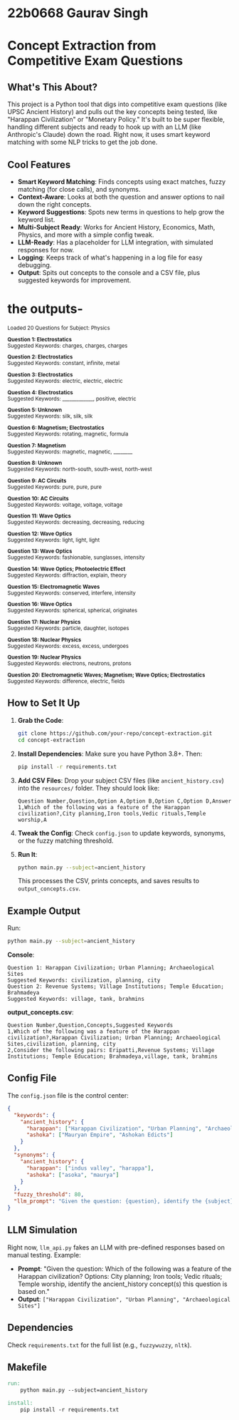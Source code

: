 # 22b0668 Gaurav Singh
# Concept Extraction from Competitive Exam Questions

## What's This About?
This project is a Python tool that digs into competitive exam questions (like UPSC Ancient History) and pulls out the key concepts being tested, like "Harappan Civilization" or "Monetary Policy." It's built to be super flexible, handling different subjects and ready to hook up with an LLM (like Anthropic's Claude) down the road. Right now, it uses smart keyword matching with some NLP tricks to get the job done.

## Cool Features
- **Smart Keyword Matching**: Finds concepts using exact matches, fuzzy matching (for close calls), and synonyms.
- **Context-Aware**: Looks at both the question and answer options to nail down the right concepts.
- **Keyword Suggestions**: Spots new terms in questions to help grow the keyword list.
- **Multi-Subject Ready**: Works for Ancient History, Economics, Math, Physics, and more with a simple config tweak.
- **LLM-Ready**: Has a placeholder for LLM integration, with simulated responses for now.
- **Logging**: Keeps track of what's happening in a log file for easy debugging.
- **Output**: Spits out concepts to the console and a CSV file, plus suggested keywords for improvement.

# the outputs- 
<small>
Loaded 20 Questions for Subject: Physics


**Question 1: Electrostatics**  
Suggested Keywords: charges, charges, charges  

**Question 2: Electrostatics**  
Suggested Keywords: constant, infinite, metal  

**Question 3: Electrostatics**  
Suggested Keywords: electric, electric, electric  

**Question 4: Electrostatics**  
Suggested Keywords: _____________, positive, electric  

**Question 5: Unknown**  
Suggested Keywords: silk, silk, silk  

**Question 6: Magnetism; Electrostatics**  
Suggested Keywords: rotating, magnetic, formula  

**Question 7: Magnetism**  
Suggested Keywords: magnetic, magnetic, ________  

**Question 8: Unknown**  
Suggested Keywords: north-south, south-west, north-west  

**Question 9: AC Circuits**  
Suggested Keywords: pure, pure, pure  

**Question 10: AC Circuits**  
Suggested Keywords: voltage, voltage, voltage  

**Question 11: Wave Optics**  
Suggested Keywords: decreasing, decreasing, reducing  

**Question 12: Wave Optics**  
Suggested Keywords: light, light, light  

**Question 13: Wave Optics**  
Suggested Keywords: fashionable, sunglasses, intensity  

**Question 14: Wave Optics; Photoelectric Effect**  
Suggested Keywords: diffraction, explain, theory  

**Question 15: Electromagnetic Waves**  
Suggested Keywords: conserved, interfere, intensity  

**Question 16: Wave Optics**  
Suggested Keywords: spherical, spherical, originates  

**Question 17: Nuclear Physics**  
Suggested Keywords: particle, daughter, isotopes  

**Question 18: Nuclear Physics**  
Suggested Keywords: excess, excess, undergoes  

**Question 19: Nuclear Physics**  
Suggested Keywords: electrons, neutrons, protons  

**Question 20: Electromagnetic Waves; Magnetism; Wave Optics; Electrostatics**  
Suggested Keywords: difference, electric, fields  

</small>



## How to Set It Up
1. **Grab the Code**:
   ```bash
   git clone https://github.com/your-repo/concept-extraction.git
   cd concept-extraction
   ```

2. **Install Dependencies**:
   Make sure you have Python 3.8+. Then:
   ```bash
   pip install -r requirements.txt
   ```

3. **Add CSV Files**:
   Drop your subject CSV files (like `ancient_history.csv`) into the `resources/` folder. They should look like:
   ```csv
   Question Number,Question,Option A,Option B,Option C,Option D,Answer
   1,Which of the following was a feature of the Harappan civilization?,City planning,Iron tools,Vedic rituals,Temple worship,A
   ```

4. **Tweak the Config**:
   Check `config.json` to update keywords, synonyms, or the fuzzy matching threshold.

5. **Run It**:
   ```bash
   python main.py --subject=ancient_history
   ```
   This processes the CSV, prints concepts, and saves results to `output_concepts.csv`.

## Example Output
Run:
```bash
python main.py --subject=ancient_history
```

**Console**:
```
Question 1: Harappan Civilization; Urban Planning; Archaeological Sites
Suggested Keywords: civilization, planning, city
Question 2: Revenue Systems; Village Institutions; Temple Education; Brahmadeya
Suggested Keywords: village, tank, brahmins
```

**output_concepts.csv**:
```csv
Question Number,Question,Concepts,Suggested Keywords
1,Which of the following was a feature of the Harappan civilization?,Harappan Civilization; Urban Planning; Archaeological Sites,civilization, planning, city
2,Consider the following pairs: Eripatti,Revenue Systems; Village Institutions; Temple Education; Brahmadeya,village, tank, brahmins
```

## Config File
The `config.json` file is the control center:
```json
{
  "keywords": {
    "ancient_history": {
      "harappan": ["Harappan Civilization", "Urban Planning", "Archaeological Sites"],
      "ashoka": ["Mauryan Empire", "Ashokan Edicts"]
    }
  },
  "synonyms": {
    "ancient_history": {
      "harappan": ["indus valley", "harappa"],
      "ashoka": ["asoka", "maurya"]
    }
  },
  "fuzzy_threshold": 80,
  "llm_prompt": "Given the question: {question}, identify the {subject} concept(s) this question is based on. Return a list of concepts."
}
```

## LLM Simulation
Right now, `llm_api.py` fakes an LLM with pre-defined responses based on manual testing. Example:
- **Prompt**: "Given the question: Which of the following was a feature of the Harappan civilization? Options: City planning; Iron tools; Vedic rituals; Temple worship, identify the ancient_history concept(s) this question is based on."
- **Output**: `["Harappan Civilization", "Urban Planning", "Archaeological Sites"]`



## Dependencies
Check `requirements.txt` for the full list (e.g., `fuzzywuzzy`, `nltk`).

## Makefile
```makefile
run:
	python main.py --subject=ancient_history

install:
	pip install -r requirements.txt
```
